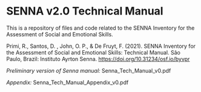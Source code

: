 # SENNA v2.0 Technical Manual

This is a repository of files and code related to the SENNA Inventory for the Assessment of Social and Emotional Skills.

Primi, R., Santos, D. , John, O. P., & De Fruyt, F. (2021). SENNA Inventory for the Assessment of Social and Emotional Skills: Technical Manual. São Paulo, Brazil: Instituto Ayrton Senna. https://doi.org/10.31234/osf.io/byvpr

_Preliminary version of Senna manual:_ Senna_Tech_Manual_v0.pdf   

_Appendix:_ Senna_Tech_Manual_Appendix_v0.pdf
